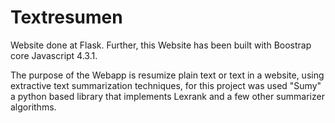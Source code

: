 # Textresumen
Website done at Flask. Further, this Website has been built with Boostrap core Javascript 4.3.1.

The purpose of the Webapp is resumize plain text or text in a website, 
using extractive text summarization techniques, for this project was used "Sumy" a python based library that 
implements Lexrank and a few other summarizer algorithms. 
